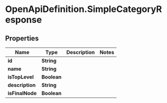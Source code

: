 # OpenApiDefinition.SimpleCategoryResponse

## Properties

Name | Type | Description | Notes
------------ | ------------- | ------------- | -------------
**id** | **String** |  | 
**name** | **String** |  | 
**isTopLevel** | **Boolean** |  | 
**description** | **String** |  | 
**isFinalNode** | **Boolean** |  | 


